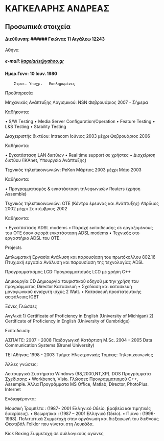 #                                                    ΚΑΓΚΕΛΑΡΗΣ ΑΝΔΡΕΑΣ


## Προσωπικά στοιχεία 
#### Διεύθυνση: ###### Γκιώνας 11 Αιγάλεω 12243 	
Αθήνα	
##### e-mail:	kagelaris@yahoo.gr
####		Ημερ.Γενν:	10 Ιουν. 1980
		Στρατ. Υποχρ.	Εκπληρωμένες


Προϋπηρεσία

Μηχανικός Ανάπτυξης Λογισμικού: NSN	Φεβρουάριος 2007 - Σήμερα

Καθήκοντα:

•	S/W Testing
•	Media Server Configuration/Operation
•	Feature Testing
•	L&S Testing
•	Stability Testing

Διαχειριστής δικτύου: Intracom	Ιούνιος 2003 μέχρι Φεβρουάριος 2006

Καθήκοντα:

•	Εγκατάσταση LAN δικτύων
•	Real time support σε χρήστες
•	Διαχείριση δικτύου (ΙΚΑnet, Υπουργείο Ανάπτυξης)

Τεχνικός τηλεπικοινωνιών: PeKon	Μάρτιος 2003 μέχρι Μάιο 2003

Καθήκοντα:

•	Προγραμματισμός & εγκατάσταση τηλεφωνικών Routers (χρήση Assemble)

Τεχνικός τηλεπικοινωνιών: OTE (Κέντρο έρευνας και Ανάπτυξης)	Απρίλιος 2002 μέχρι Σεπτέμβριος 2002

Καθήκοντα:

•	Εγκατάσταση ADSL modems
•	Παροχή εκπαίδευσης σε εργαζομένους του ΟΤΕ όσον αφορά εγκατάσταση ADSL modems 
•	Τεχνικός στο εργαστήριο ADSL του ΟΤΕ.





Projects

Διπλωματική Εργασία	Ανάλυση και παρουσίαση του πρωτόκολλου 802.16
Πτυχιακή εργασία	Ανάλυση και παρουσίαση της τεχνολογίας ADSL

Προγραμματισμός LCD	Προγραμματισμός LCD  με χρήση C++

Δημιουργία CD  	Δημιουργία τουριστικού οδηγού με την χρήση του προγράμματος Director
Κατασκευή 	•	Σχεδίαση και κατασκευή μονοφωνικού ενισχυτή ισχύς 2 Watt.
•	Κατασκευή προστατευτικής ασφάλειας IGBT

Ξένες Γλώσσες


Αγγλικά	1) Certificate of Proficiency in English (University of Michigan)
2) Certificate of Proficiency in English (University of Cambridge)


Εκπαίδευση:

ΑΣΠΑΙΤΕ: 2007 - 2008
	Παιδαγωγική Κατάρτιση
M.Sc.
2004 - 2005	Data Communication Systems (Brunel University)

ΤΕΙ Αθήνας
1998 - 2003	Τμήμα: Ηλεκτρονικής
Τομέας: Τηλεπικοινωνίες


Άλλες γνώσεις:
	

Λειτουργικά Συστήματα	Windows (98,2000,NT,XP), DOS
Προγράμματα Σχεδίασης
	•	Workbench, Visio.
Γλώσσες Προγραμματισμού	C++, Assemple.
Άλλα Προγράμματα 	MS Office, Matlab, Director, PhotoPlus.
Internet




	






Ενδιαφέροντα:


Μουσική	Τρομπέτα : (1987- 2001 Ελληνικό Ωδείο, βραβεία και τιμητικές   διακρίσεις). 
•	   Θεωρητικα : (1987 – 2001 Ελληνικό Ωδείο).
•	   Πιάνο : (1996-1998).
Πολιτιστικά	Συμμετοχή στην οργάνωση και διεξαγωγή του διεθνούς       Φεστιβάλ Folklor που γίνεται στη Λευκάδα. 

Kick Boxing	Συμμετοχή σε συλλογικούς αγώνες


